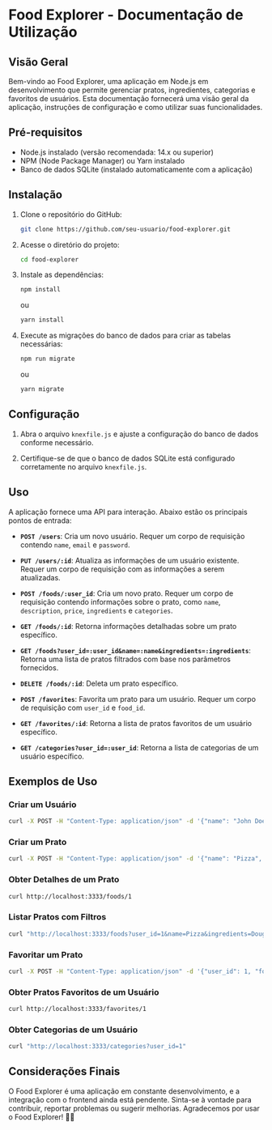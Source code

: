 # Food Explorer - Documentação de Utilização

## Visão Geral

Bem-vindo ao Food Explorer, uma aplicação em Node.js em desenvolvimento que permite gerenciar pratos, ingredientes, categorias e favoritos de usuários. Esta documentação fornecerá uma visão geral da aplicação, instruções de configuração e como utilizar suas funcionalidades.

## Pré-requisitos

- Node.js instalado (versão recomendada: 14.x ou superior)
- NPM (Node Package Manager) ou Yarn instalado
- Banco de dados SQLite (instalado automaticamente com a aplicação)

## Instalação

1. Clone o repositório do GitHub:

   ```bash
   git clone https://github.com/seu-usuario/food-explorer.git
   ```

2. Acesse o diretório do projeto:

   ```bash
   cd food-explorer
   ```

3. Instale as dependências:

   ```bash
   npm install
   ```

   ou

   ```bash
   yarn install
   ```

4. Execute as migrações do banco de dados para criar as tabelas necessárias:

   ```bash
   npm run migrate
   ```

   ou

   ```bash
   yarn migrate
   ```

## Configuração

1. Abra o arquivo `knexfile.js` e ajuste a configuração do banco de dados conforme necessário.

2. Certifique-se de que o banco de dados SQLite está configurado corretamente no arquivo `knexfile.js`.

## Uso

A aplicação fornece uma API para interação. Abaixo estão os principais pontos de entrada:

- **`POST /users`**: Cria um novo usuário. Requer um corpo de requisição contendo `name`, `email` e `password`.

- **`PUT /users/:id`**: Atualiza as informações de um usuário existente. Requer um corpo de requisição com as informações a serem atualizadas.

- **`POST /foods/:user_id`**: Cria um novo prato. Requer um corpo de requisição contendo informações sobre o prato, como `name`, `description`, `price`, `ingredients` e `categories`.

- **`GET /foods/:id`**: Retorna informações detalhadas sobre um prato específico.

- **`GET /foods?user_id=:user_id&name=:name&ingredients=:ingredients`**: Retorna uma lista de pratos filtrados com base nos parâmetros fornecidos.

- **`DELETE /foods/:id`**: Deleta um prato específico.

- **`POST /favorites`**: Favorita um prato para um usuário. Requer um corpo de requisição com `user_id` e `food_id`.

- **`GET /favorites/:id`**: Retorna a lista de pratos favoritos de um usuário específico.

- **`GET /categories?user_id=:user_id`**: Retorna a lista de categorias de um usuário específico.

## Exemplos de Uso

### Criar um Usuário

```bash
curl -X POST -H "Content-Type: application/json" -d '{"name": "John Doe", "email": "john@example.com", "password": "password123"}' http://localhost:3333/users
```

### Criar um Prato

```bash
curl -X POST -H "Content-Type: application/json" -d '{"name": "Pizza", "description": "Delicious pizza", "price": 15.99, "ingredients": ["Dough", "Tomato Sauce", "Cheese"], "categories": ["Italian"], "user_id": 1}' http://localhost:3333/foods/1
```

### Obter Detalhes de um Prato

```bash
curl http://localhost:3333/foods/1
```

### Listar Pratos com Filtros

```bash
curl "http://localhost:3333/foods?user_id=1&name=Pizza&ingredients=Dough,Tomato%20Sauce"
```

### Favoritar um Prato

```bash
curl -X POST -H "Content-Type: application/json" -d '{"user_id": 1, "food_id": 1}' http://localhost:3333/favorites
```

### Obter Pratos Favoritos de um Usuário

```bash
curl http://localhost:3333/favorites/1
```

### Obter Categorias de um Usuário

```bash
curl "http://localhost:3333/categories?user_id=1"
```

## Considerações Finais

O Food Explorer é uma aplicação em constante desenvolvimento, e a integração com o frontend ainda está pendente. Sinta-se à vontade para contribuir, reportar problemas ou sugerir melhorias. Agradecemos por usar o Food Explorer! 🍲✨

